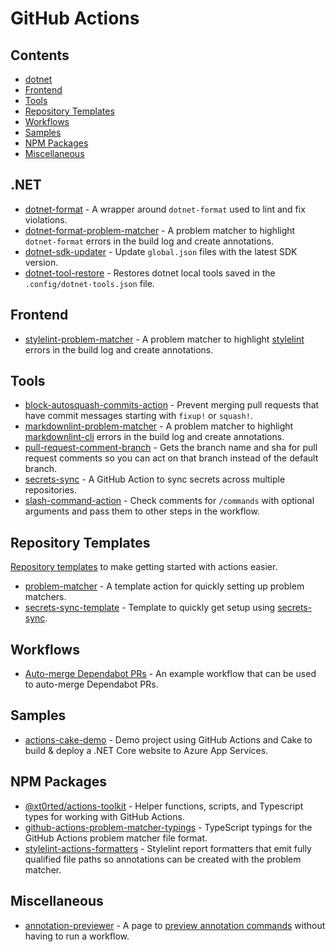 <!--lint disable awesome-badge awesome-code-of-conduct awesome-contributing awesome-git-repo-age awesome-github double-link-->
# GitHub Actions

## Contents

- [dotnet](#net)
- [Frontend](#frontend)
- [Tools](#tools)
- [Repository Templates](#repository-templates)
- [Workflows](#workflows)
- [Samples](#samples)
- [NPM Packages](#npm-packages)
- [Miscellaneous](#miscellaneous)

## .NET

- [dotnet-format](https://github.com/xt0rted/dotnet-format) - A wrapper around `dotnet-format` used to lint and fix violations.
- [dotnet-format-problem-matcher](https://github.com/xt0rted/dotnet-format-problem-matcher) - A problem matcher to highlight `dotnet-format` errors in the build log and create annotations.
- [dotnet-sdk-updater](https://github.com/xt0rted/dotnet-sdk-updater) - Update `global.json` files with the latest SDK version.
- [dotnet-tool-restore](https://github.com/xt0rted/dotnet-tool-restore) - Restores dotnet local tools saved in the `.config/dotnet-tools.json` file.

## Frontend

- [stylelint-problem-matcher](https://github.com/xt0rted/stylelint-problem-matcher) - A problem matcher to highlight [stylelint](https://github.com/stylelint/stylelint) errors in the build log and create annotations.

## Tools

- [block-autosquash-commits-action](https://github.com/xt0rted/block-autosquash-commits-action) - Prevent merging pull requests that have commit messages starting with `fixup!` or `squash!`.
- [markdownlint-problem-matcher](https://github.com/xt0rted/markdownlint-problem-matcher) - A problem matcher to highlight [markdownlint-cli](https://github.com/igorshubovych/markdownlint-cli) errors in the build log and create annotations.
- [pull-request-comment-branch](https://github.com/xt0rted/pull-request-comment-branch) - Gets the branch name and sha for pull request comments so you can act on that branch instead of the default branch.
- [secrets-sync](https://github.com/xt0rted/secrets-sync) - A GitHub Action to sync secrets across multiple repositories.
- [slash-command-action](https://github.com/xt0rted/slash-command-action) - Check comments for `/commands` with optional arguments and pass them to other steps in the workflow.

## Repository Templates

[Repository templates](https://help.github.com/en/github/creating-cloning-and-archiving-repositories/creating-a-repository-from-a-template) to make getting started with actions easier.

- [problem-matcher](https://github.com/xt0rted/problem-matcher) - A template action for quickly setting up problem matchers.
- [secrets-sync-template](https://github.com/xt0rted/secrets-sync-template) - Template to quickly get setup using [secrets-sync](https://github.com/xt0rted/secrets-sync).

## Workflows

- [Auto-merge Dependabot PRs](https://gist.github.com/xt0rted/46475099dc0a70ba63e16e3177407872) - An example workflow that can be used to auto-merge Dependabot PRs.

## Samples

- [actions-cake-demo](https://github.com/xt0rted/actions-cake-demo) - Demo project using GitHub Actions and Cake to build & deploy a .NET Core website to Azure App Services.

## NPM Packages

- [@xt0rted/actions-toolkit](https://github.com/xt0rted/actions-toolkit) - Helper functions, scripts, and Typescript types for working with GitHub Actions.
- [github-actions-problem-matcher-typings](https://github.com/xt0rted/github-actions-problem-matcher-typings) - TypeScript typings for the GitHub Actions problem matcher file format.
- [stylelint-actions-formatters](https://github.com/xt0rted/stylelint-actions-formatters) - Stylelint report formatters that emit fully qualified file paths so annotations can be created with the problem matcher.

## Miscellaneous

- [annotation-previewer](https://github.com/xt0rted/annotation-previewer) - A page to [preview annotation commands](https://xt0rted.github.io/annotation-previewer/) without having to run a workflow.
